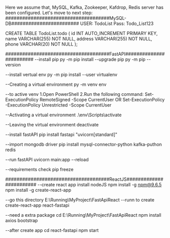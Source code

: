 Here we assume that, MySQL, Kafka, Zookeeper, Kafdrop, Redis server has been configured. Let's move to next step:
#####################################MySQL-DB########################
USER: TodoList
Pass: Todo_List123

CREATE TABLE TodoList.todo (
    id INT AUTO_INCREMENT PRIMARY KEY,
    name VARCHAR(255) NOT NULL,
    address VARCHAR(255) NOT NULL,
    phone VARCHAR(20) NOT NULL
);

#####################################FastAPI########################
--install pip
py -m pip install --upgrade pip
py -m pip --version

--install vertual env
py -m pip install --user virtualenv

--Creating a virtual environment
py -m venv env

--to active venv
1.Open PowerShell
2.Run the following command: Set-ExecutionPolicy RemoteSigned -Scope CurrentUser 
OR 
Set-ExecutionPolicy -ExecutionPolicy Unrestricted -Scope CurrentUser

--Activating a virtual environment
.\env\Scripts\activate

--Leaving the virtual environment
deactivate

--install fastAPI
pip install fastapi "uvicorn[standard]"

--import mongodb driver
pip install mysql-connector-python kafka-puthon redis 

--run fastAPI
uvicorn main:app --reload

--requirements check
pip freeze

#####################################ReactJS########################
--create react app
install nodeJS
npm install -g npm@9.6.5
npm install -g create-react-app

--go this directory
E:\Running\MyProject\FastApiReact
--runn to create
create-react-app react-fastapi

--need a extra package
cd E:\Running\MyProject\FastApiReact
npm install axios bootstrap

--after create app
cd react-fastapi
npm start
